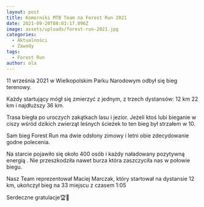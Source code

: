 ```yaml
---
layout: post
title: Komorniki MTB Team na Forest Run 2021
date: 2021-09-20T08:03:17.096Z
image: assets/uploads/forest-run-2021.jpg
categories:
  - Aktualności
  - Zawody
tags:
  - Forest Run
author: ola
---
```

11 września 2021 w Wielkopolskim Parku Narodowym odbył się bieg terenowy.

Każdy startujący mógł się zmierzyć z jednym, z trzech dystansów: 12 km 22 km i najdłuższy 36 km.<!--more-->

Trasa biegła po uroczych zakątkach lasu i jezior. Jeżeli ktoś lubi bieganie w ciszy wśród dzikich zwierząt leśnych ścieżek to ten bieg był strzałem w 10. 

Sam bieg Forest Run ma dwie odsłony zimowy i letni obie zdecydowanie godne polecenia.

Na starcie pojawiło się około 400 osób i każdy naładowany pozytywną energią . Nie przeszkodziła nawet burza która zaszczyciła nas w połowie biegu.               

Nasz Team reprezentował  Maciej Marczak, który startował na dystansie 12 km,  ukończył bieg na 33 miejscu z czasem 1:05

Serdeczne gratulacje🏆🙂